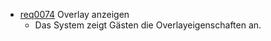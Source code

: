 * [req0074](https://github.com/PolitAktiv/politaktiv-requirements/tree/master/de/requirements/req0074.md) Overlay anzeigen
  * Das System zeigt Gästen die Overlayeigenschaften an.



  
